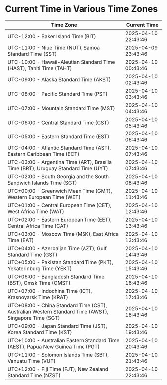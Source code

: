 # Current Time in Various Time Zones

| Time Zone | Current Time |
|-----------|--------------|
| UTC-12:00 - Baker Island Time (BIT) | 2025-04-10 22:43:46 |
| UTC-11:00 - Niue Time (NUT), Samoa Standard Time (SST) | 2025-04-09 23:43:46 |
| UTC-10:00 - Hawaii-Aleutian Standard Time (HAST), Tahiti Time (TAHT) | 2025-04-10 00:43:46 |
| UTC-09:00 - Alaska Standard Time (AKST) | 2025-04-10 02:43:46 |
| UTC-08:00 - Pacific Standard Time (PST) | 2025-04-10 03:43:46 |
| UTC-07:00 - Mountain Standard Time (MST) | 2025-04-10 04:43:46 |
| UTC-06:00 - Central Standard Time (CST) | 2025-04-10 05:43:46 |
| UTC-05:00 - Eastern Standard Time (EST) | 2025-04-10 06:43:46 |
| UTC-04:00 - Atlantic Standard Time (AST), Eastern Caribbean Time (ECT) | 2025-04-10 07:43:46 |
| UTC-03:00 - Argentina Time (ART), Brasília Time (BRT), Uruguay Standard Time (UYT) | 2025-04-10 07:43:46 |
| UTC-02:00 - South Georgia and the South Sandwich Islands Time (SGT) | 2025-04-10 08:43:46 |
| UTC±00:00 - Greenwich Mean Time (GMT), Western European Time (WET) | 2025-04-10 11:43:46 |
| UTC+01:00 - Central European Time (CET), West Africa Time (WAT) | 2025-04-10 12:43:46 |
| UTC+02:00 - Eastern European Time (EET), Central Africa Time (CAT) | 2025-04-10 13:43:46 |
| UTC+03:00 - Moscow Time (MSK), East Africa Time (EAT) | 2025-04-10 13:43:46 |
| UTC+04:00 - Azerbaijan Time (AZT), Gulf Standard Time (GST) | 2025-04-10 14:43:46 |
| UTC+05:00 - Pakistan Standard Time (PKT), Yekaterinburg Time (YEKT) | 2025-04-10 15:43:46 |
| UTC+06:00 - Bangladesh Standard Time (BST), Omsk Time (OMST) | 2025-04-10 16:43:46 |
| UTC+07:00 - Indochina Time (ICT), Krasnoyarsk Time (KRAT) | 2025-04-10 17:43:46 |
| UTC+08:00 - China Standard Time (CST), Australian Western Standard Time (AWST), Singapore Time (SGT) | 2025-04-10 18:43:46 |
| UTC+09:00 - Japan Standard Time (JST), Korea Standard Time (KST) | 2025-04-10 19:43:46 |
| UTC+10:00 - Australian Eastern Standard Time (AEST), Papua New Guinea Time (PGT) | 2025-04-10 20:43:46 |
| UTC+11:00 - Solomon Islands Time (SBT), Vanuatu Time (VUT) | 2025-04-10 21:43:46 |
| UTC+12:00 - Fiji Time (FJT), New Zealand Standard Time (NZST) | 2025-04-10 22:43:46 |
